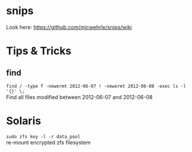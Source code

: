 snips
=====

Look here: <https://github.com/micwehrle/snips/wiki>

# Tips & Tricks

## find

`find / -type f -newermt 2012-06-07 ! -newermt 2012-06-08 -exec ls -l '{}' \;`  
Find all files modified between 2012-06-07 and 2012-06-08 


# Solaris

`sudo zfs key -l -r data_pool`  
re-mount encrypted zfs filesystem
